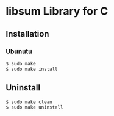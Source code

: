 # libsum Library for C

## Installation

### Ubunutu

```
$ sudo make
$ sudo make install
```

## Uninstall

```
$ sudo make clean
$ sudo make uninstall
```
